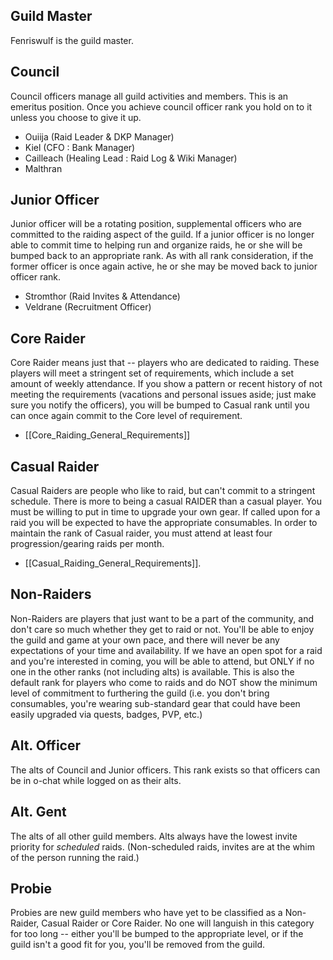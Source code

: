 ## Guild Master
Fenriswulf is the guild master.

## Council
Council officers manage all guild activities and members. This is an emeritus position. Once you achieve council officer rank you hold on to it unless you choose to give it up.

* Ouiija (Raid Leader & DKP Manager)
* Kiel (CFO : Bank Manager)
* Cailleach (Healing Lead : Raid Log & Wiki Manager)
* Malthran

## Junior Officer
Junior officer will be a rotating position, supplemental officers who are committed to the raiding aspect of the guild. If a junior officer is no longer able to commit time to helping run and organize raids, he or she will be bumped back to an appropriate rank. As with all rank consideration, if the former officer is once again active, he or she may be moved back to junior officer rank.

* Stromthor (Raid Invites & Attendance)
* Veldrane (Recruitment Officer)

## Core Raider
Core Raider means just that -- players who are dedicated to raiding. These players will meet a stringent set of requirements, which include a set amount of weekly attendance. If you show a pattern or recent history of not meeting the requirements (vacations and personal issues aside; just make sure you notify the officers), you will be bumped to Casual rank until you can once again commit to the Core level of requirement.

* [[Core_Raiding_General_Requirements]]

## Casual Raider
Casual Raiders are people who like to raid, but can't commit to a stringent schedule. There is more to being a casual RAIDER than a casual player. You must be willing to put in time to upgrade your own gear. If called upon for a raid you will be expected to have the appropriate consumables. In order to maintain the rank of Casual raider, you must attend at least four progression/gearing raids per month.

* [[Casual_Raiding_General_Requirements]].

## Non-Raiders
Non-Raiders are players that just want to be a part of the community, and don't care so much whether they get to raid or not. You'll be able to enjoy the guild and game at your own pace, and there will never be any expectations of your time and availability. If we have an open spot for a raid and you're interested in coming, you will be able to attend, but ONLY if no one in the other ranks (not including alts) is available. This is also the default rank for players who come to raids and do NOT show the minimum level of commitment to furthering the guild (i.e. you don't bring consumables, you're wearing sub-standard gear that could have been easily upgraded via quests, badges, PVP, etc.)


## Alt. Officer
The alts of Council and Junior officers. This rank exists so that officers can be in o-chat while logged on as their alts.


## Alt. Gent
The alts of all other guild members. Alts always have the lowest invite priority for *scheduled* raids. (Non-scheduled raids, invites are at the whim of the person running the raid.)


## Probie
Probies are new guild members who have yet to be classified as a Non-Raider, Casual Raider or Core Raider. No one will languish in this category for too long -- either you'll be bumped to the appropriate level, or if the guild isn't a good fit for you, you'll be removed from the guild.